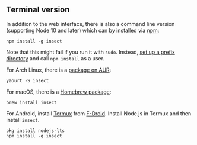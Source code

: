 Terminal version
----------------

In addition to the web interface, there is also a command line version
(supporting Node 10 and later) which can by installed via
[npm](https://www.npmjs.com/package/insect):

    npm install -g insect

Note that this might fail if you run it with `sudo`. Instead,
[set up a prefix directory](https://github.com/sindresorhus/guides/blob/master/npm-global-without-sudo.md#install-npm-packages-globally-without-sudo-on-macos-and-linux)
and call `npm install` as a user.

For Arch Linux, there is a [package on
AUR](https://aur.archlinux.org/packages/insect/):

    yaourt -S insect

For macOS, there is a [Homebrew package](https://formulae.brew.sh/formula/insect):

    brew install insect

For Android, install [Termux](https://termux.com/) from [F-Droid](https://f-droid.org/packages/com.termux/). Install Node.js in Termux and then install `insect`.

    pkg install nodejs-lts
    npm install -g insect
